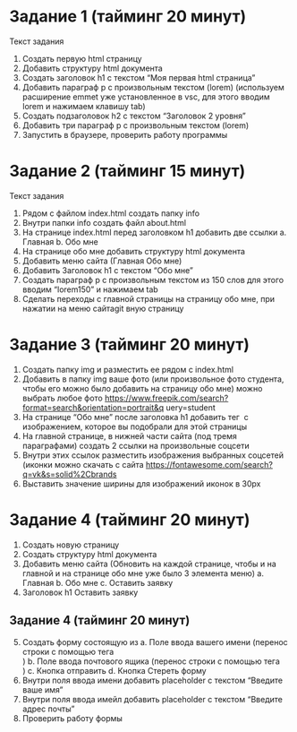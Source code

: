 # Задание 1 (тайминг 20 минут)
Текст задания
1. Создать первую html страницу
2. Добавить структуру html документа
3. Создать заголовок h1 с текстом “Моя первая html
страница”
4. Добавить параграф p с произвольным текстом (lorem)
(используем расширение emmet уже установленное в
vsc, для этого вводим lorem и нажимаем клавишу tab)
5. Создать подзаголовок h2 с текстом “Заголовок 2 уровня”
6. Добавить три параграф p с произвольным текстом (lorem)
7. Запустить в браузере, проверить работу программы
#
# Задание 2 (тайминг 15 минут)
Текст задания
1. Рядом с файлом index.html создать папку info
2. Внутри папки info создать файл about.html
3. На странице index.html перед заголовком h1 добавить две ссылки
a. Главная
b. Обо мне
4. На странице обо мне добавить структуру html документа
5. Добавить меню сайта (Главная Обо мне)
6. Добавить Заголовок h1 с текстом “Обо мне”
7. Создать параграф p с произвольным текстом из 150 слов для этого
вводим “lorem150” и нажимаем tab
8. Сделать переходы с главной страницы на страницу обо мне, при
нажатии на меню сайтаgit вную
страницу
#
# Задание 3 (тайминг 20 минут)
1. Создать папку img и разместить ее рядом с index.html
2. Добавить в папку img ваше фото (или произвольное фото студента,
чтобы его можно было добавить на страницу обо мне) можно
выбрать любое фото
https://www.freepik.com/search?format=search&orientation=portrait&q
uery=student
3. На странице “Обо мне” после заголовка h1 добавить тег <img> с
изображением, которое вы подобрали для этой страницы
4. На главной странице, в нижней части сайта (под тремя
параграфами) создать 2 ссылки на произвольные соцсети
5. Внутри этих ссылок разместить изображения выбранных соцсетей
(иконки можно скачать с сайта
https://fontawesome.com/search?q=vk&s=solid%2Cbrands
6. Выставить значение ширины для изображений иконок в 30px
#
# Задание 4 (тайминг 20 минут)
1. Создать новую страницу
2. Создать структуру html документа
3. Добавить меню сайта (Обновить на каждой странице, чтобы и на
главной и на странице обо мне уже было 3 элемента меню)
a. Главная
b. Обо мне
c. Оставить заявку
4. Заголовок h1 Оставить заявку

## Задание 4 (тайминг 20 минут)
5. Создать форму состоящую из
a. Поле ввода вашего имени (перенос строки с помощью тега
<br>)
b. Поле ввода почтового ящика (перенос строки с помощью тега
<br>)
c. Кнопка отправить
d. Кнопка Стереть форму
6. Внутри поля ввода имени добавить placeholder с текстом “Введите
ваше имя”
7. Внутри поля ввода имейл добавить placeholder с текстом “Введите
адрес почты”
8. Проверить работу формы
